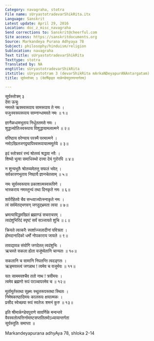 ```yaml
---
Category: navagraha, stotra
File name: sUryastotradevarShikRita.itx
Language: Sanskrit
Latest update: April 29, 2016
Location: doc_z_misc_navagraha
Send corrections to: Sanskrit@cheerful.com
Site access: https://sanskritdocuments.org
Source: Markandeya Purana Adhyaya 78
Subject: philosophy/hinduism/religion
Sublocation: navagraha
Text title: sUryastotradevarShikRita
Texttype: stotra
Translated by: NA
engtitle: sUryastotradevarShikRita
itxtitle: sUryastotram 3 (devarShikRita mArkaNDeyapurANAntargatam)
title: सूर्यस्तोत्रम् ३ (देवर्षिकृइत मार्कण्डेयपुराणान्तर्गतम्)

---
```

  
 सूर्यस्तोत्रम् ३   
देवा ऊचुः  
नमस्ते ऋक्स्वरूपाय सामरूपाय ते नमः ।  
यजुःस्वरूपरूपाय साम्नान्धामवते नमः ॥ १॥  
  
ज्ञानैकधामभूताय निर्धूततमसे नमः ।  
शुद्धज्योतिःस्वरूपाय विशुद्धायामलात्मने ॥ २॥  
  
वरिष्ठाय वरेण्याय परस्मै परमात्मने ।  
नमोऽखिलजगद्व्यापिस्वरूपायात्ममूर्तये ॥ ३॥  
  
इदं स्तोत्रवरं रम्यं श्रोतव्यं श्रद्धया नरैः ।  
शिष्यो भूत्वा समाधिस्थो दत्त्वा देयं गुरोरपि ॥ ४॥  
  
न शून्यभूतैः श्रोतव्यमेतत्तु सफलं भवेत् ।  
सर्वकारणभूताय निष्ठायै ज्ञानचेतसाम् ॥ ५॥  
  
नमः सूर्यस्वरूपाय प्रकाशात्मस्वरूपिणे ।  
भास्कराय नमस्तुभ्यं तथा दिनकृते नमः ॥ ६॥  
  
शर्वरीहेतवे चैव सन्ध्याज्योत्स्नाकृते नमः ।  
त्वं सर्वमेतद्भगवन् जगदुद्भ्रमता त्वया ॥ ७॥  
  
भ्रमत्याविद्धमखिलं ब्रह्माण्डं सचराचरम् ।  
त्वदंशुभिरिदं स्पृष्टं सर्वं सञ्जायते शुचि ॥ ८॥  
  
क्रियते त्वत्करैः स्पर्शाज्जलादीनां पवित्रता ।  
होमदानादिको धर्मो नोपकाराय जायते ॥ ९॥  
  
तावद्यावन्न संयोगि जगदेतत् त्वदंशुभिः ।  
ऋचस्ते सकला ह्येता यजूंष्येतानि चान्यतः ॥ १०॥  
  
सकलानि च सामानि निपतन्ति त्वदड्गतः ।  
ऋङ्मयस्त्वं जगन्नाथ ! त्वमेव च यजुर्मयः ॥ ११॥  
  
यतः साममयश्चैव ततो नाथ ! त्रयीमयः ।  
त्वमेव ब्रह्मणो रूपं परञ्चापरमेव च ॥ १२॥  
  
मूर्तामूर्तस्तथा सूक्ष्मः स्थूलरूपस्तथा स्थितः ।  
निमेषकाष्ठादिमयः कालरूपः क्षयात्मकः ।  
प्रसीद स्वेच्छया रूपं स्वतेजः शमनं कुरु ॥ १३॥  
  
इति श्रीमार्कण्डेयपुराणे सावर्णिके मन्वन्तरे  
वैवस्वतोत्पत्तिर्नामाष्टसप्ततितमोऽध्यायान्तर्गता  
सूर्यस्तुतिः समाप्ता  ॥  
  
  
Markandeyapurana adhyAya 78, shloka 2-14  
  
